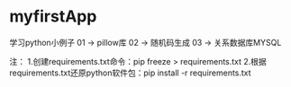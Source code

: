 # myfirstApp

学习python小例子
01 -> pillow库
02 -> 随机码生成
03 -> 关系数据库MYSQL

注：
1.创建requirements.txt命令：pip freeze > requirements.txt
2.根据requirements.txt还原python软件包：pip install -r requirements.txt
